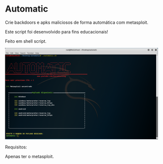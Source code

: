 # Automatic
Crie backdoors e apks maliciosos de forma automática com metasploit.



Este script foi desenvolvido para fins educacionais!


Feito em shell script.

![alt text](https://github.com/BaconHacking/Automatic/blob/master/automatic.png)



Requisitos:


Apenas ter o metasploit.
